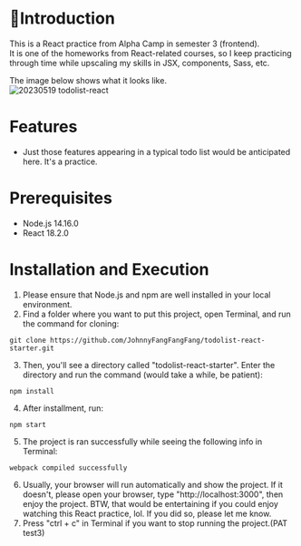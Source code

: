 # 🏬Introduction
This is a React practice from Alpha Camp in semester 3 (frontend).  
It is one of the homeworks from React-related courses, so I keep practicing through time while upscaling my skills in JSX, components, Sass, etc.

The image below shows what it looks like.  
![20230519 todolist-react](https://github.com/JohnnyFangFangFang/todolist-react-starter/assets/121143837/433ee8d1-cd3c-4f0d-9ee3-bf7f779d9493)  

# Features
* Just those features appearing in a typical todo list would be anticipated here. It's a practice.  

# Prerequisites
* Node.js 14.16.0
* React 18.2.0  

# Installation and Execution
1. Please ensure that Node.js and npm are well installed in your local environment.
2. Find a folder where you want to put this project, open Terminal, and run the command for cloning:
```
git clone https://github.com/JohnnyFangFangFang/todolist-react-starter.git
```
3. Then, you'll see a directory called "todolist-react-starter". Enter the directory and run the command (would take a while, be patient):
```
npm install
```
4. After installment, run:
```
npm start
```
5. The project is ran successfully while seeing the following info in Terminal:
```
webpack compiled successfully
```
6. Usually, your browser will run automatically and show the project. If it doesn't, please open your browser, type "http://localhost:3000", then enjoy the project. BTW, that would be entertaining if you could enjoy watching this React practice, lol. If you did so, please let me know.
7. Press "ctrl + c" in Terminal if you want to stop running the project.(PAT test3)
